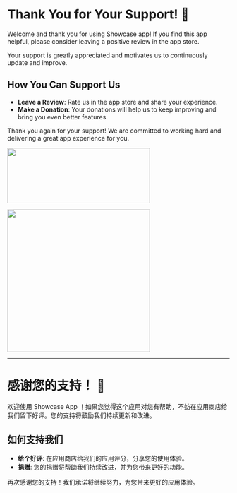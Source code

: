 # Thank You for Your Support! 🌟

Welcome and thank you for using Showcase app! If you find this app helpful, please consider leaving a positive review in the app store.

Your support is greatly appreciated and motivates us to continuously update and improve.

## How You Can Support Us

- **Leave a Review**: Rate us in the app store and share your experience.
- **Make a Donation**: Your donations will help us to keep improving and bring you even better features.

Thank you again for your support! We are committed to working hard and delivering a great app experience for you.


[<img src="https://github.com/mrjoechen/ShowcaseApp/blob/main/docs/images/google-play-badge.png?raw=true" width="323" height="125" />](https://play.google.com/store/apps/details?id=com.alpha.showcase&showAllReviews=true)

<img src="https://github.com/mrjoechen/ShowcaseApp/blob/main/docs/images/wechat_donate.jpg?raw=true" width="323" height="323"/>

---

# 感谢您的支持！ 🌟

欢迎使用 Showcase App ！如果您觉得这个应用对您有帮助，不妨在应用商店给我们留下好评。您的支持将鼓励我们持续更新和改进。

## 如何支持我们

- **给个好评**: 在应用商店给我们的应用评分，分享您的使用体验。
- **捐赠**: 您的捐赠将帮助我们持续改进，并为您带来更好的功能。

再次感谢您的支持！我们承诺将继续努力，为您带来更好的应用体验。
